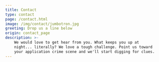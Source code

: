 ```yaml
---
title: Contact
type: contact
page: /contact.html
image: /img/contact/jumbotron.jpg
greeting: Drop us a line below
origin: contact_page
description: >-
    We would love to get hear from you. What keeps you up at
    night... literally? We love a tough challenge. Point us toward
    your application crime scene and we'll start digging for clues.
---
```


